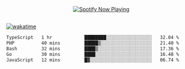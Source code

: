 

<p align="center">
  <a href="https://open.spotify.com/user/31ljmyymhthokwewwcd6dsdmvprm" target="_blank"><img src="https://novatorem-psi-rosy.vercel.app/api/spotify" alt="Spotify Now Playing"/></a>
</p>

##

[![wakatime](https://wakatime.com/badge/user/87646243-158a-4241-a3cb-668e1fa2dbb8.svg)](https://wakatime.com/@87646243-158a-4241-a3cb-668e1fa2dbb8)
<!--START_SECTION:waka-->

```txt
TypeScript   1 hr            ████████░░░░░░░░░░░░░░░░░   32.04 %
PHP          40 mins         █████▒░░░░░░░░░░░░░░░░░░░   21.40 %
Bash         32 mins         ████▒░░░░░░░░░░░░░░░░░░░░   17.36 %
Go           30 mins         ████░░░░░░░░░░░░░░░░░░░░░   16.48 %
JavaScript   12 mins         █▓░░░░░░░░░░░░░░░░░░░░░░░   06.74 %
```

<!--END_SECTION:waka-->
